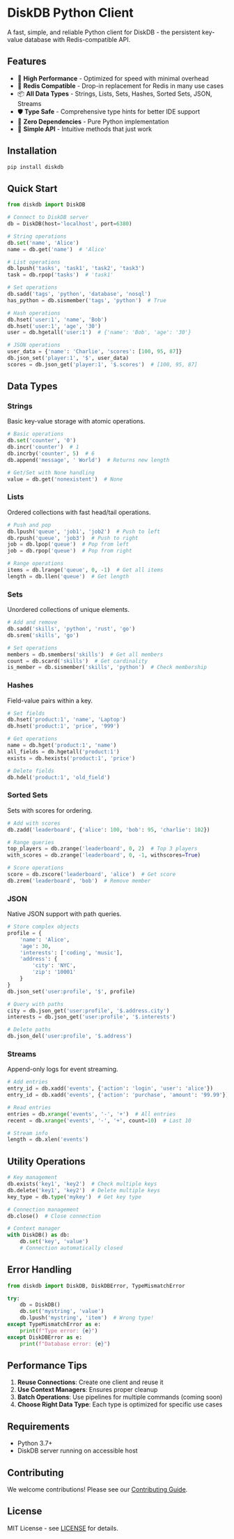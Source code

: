 # DiskDB Python Client

A fast, simple, and reliable Python client for DiskDB - the persistent key-value database with Redis-compatible API.

## Features

- 🚀 **High Performance** - Optimized for speed with minimal overhead
- 🔄 **Redis Compatible** - Drop-in replacement for Redis in many use cases  
- 📦 **All Data Types** - Strings, Lists, Sets, Hashes, Sorted Sets, JSON, Streams
- 🛡️ **Type Safe** - Comprehensive type hints for better IDE support
- 🔌 **Zero Dependencies** - Pure Python implementation
- 🎯 **Simple API** - Intuitive methods that just work

## Installation

```bash
pip install diskdb
```

## Quick Start

```python
from diskdb import DiskDB

# Connect to DiskDB server
db = DiskDB(host='localhost', port=6380)

# String operations
db.set('name', 'Alice')
name = db.get('name')  # 'Alice'

# List operations
db.lpush('tasks', 'task1', 'task2', 'task3')
task = db.rpop('tasks')  # 'task1'

# Set operations
db.sadd('tags', 'python', 'database', 'nosql')
has_python = db.sismember('tags', 'python')  # True

# Hash operations
db.hset('user:1', 'name', 'Bob')
db.hset('user:1', 'age', '30')
user = db.hgetall('user:1')  # {'name': 'Bob', 'age': '30'}

# JSON operations
user_data = {'name': 'Charlie', 'scores': [100, 95, 87]}
db.json_set('player:1', '$', user_data)
scores = db.json_get('player:1', '$.scores')  # [100, 95, 87]
```

## Data Types

### Strings
Basic key-value storage with atomic operations.

```python
# Basic operations
db.set('counter', '0')
db.incr('counter')  # 1
db.incrby('counter', 5)  # 6
db.append('message', ' World')  # Returns new length

# Get/Set with None handling
value = db.get('nonexistent')  # None
```

### Lists
Ordered collections with fast head/tail operations.

```python
# Push and pop
db.lpush('queue', 'job1', 'job2')  # Push to left
db.rpush('queue', 'job3')  # Push to right
job = db.lpop('queue')  # Pop from left
job = db.rpop('queue')  # Pop from right

# Range operations
items = db.lrange('queue', 0, -1)  # Get all items
length = db.llen('queue')  # Get length
```

### Sets
Unordered collections of unique elements.

```python
# Add and remove
db.sadd('skills', 'python', 'rust', 'go')
db.srem('skills', 'go')

# Set operations
members = db.smembers('skills')  # Get all members
count = db.scard('skills')  # Get cardinality
is_member = db.sismember('skills', 'python')  # Check membership
```

### Hashes
Field-value pairs within a key.

```python
# Set fields
db.hset('product:1', 'name', 'Laptop')
db.hset('product:1', 'price', '999')

# Get operations
name = db.hget('product:1', 'name')
all_fields = db.hgetall('product:1')
exists = db.hexists('product:1', 'price')

# Delete fields
db.hdel('product:1', 'old_field')
```

### Sorted Sets
Sets with scores for ordering.

```python
# Add with scores
db.zadd('leaderboard', {'alice': 100, 'bob': 95, 'charlie': 102})

# Range queries
top_players = db.zrange('leaderboard', 0, 2)  # Top 3 players
with_scores = db.zrange('leaderboard', 0, -1, withscores=True)

# Score operations
score = db.zscore('leaderboard', 'alice')  # Get score
db.zrem('leaderboard', 'bob')  # Remove member
```

### JSON
Native JSON support with path queries.

```python
# Store complex objects
profile = {
    'name': 'Alice',
    'age': 30,
    'interests': ['coding', 'music'],
    'address': {
        'city': 'NYC',
        'zip': '10001'
    }
}
db.json_set('user:profile', '$', profile)

# Query with paths
city = db.json_get('user:profile', '$.address.city')
interests = db.json_get('user:profile', '$.interests')

# Delete paths
db.json_del('user:profile', '$.address')
```

### Streams
Append-only logs for event streaming.

```python
# Add entries
entry_id = db.xadd('events', {'action': 'login', 'user': 'alice'})
entry_id = db.xadd('events', {'action': 'purchase', 'amount': '99.99'})

# Read entries
entries = db.xrange('events', '-', '+')  # All entries
recent = db.xrange('events', '-', '+', count=10)  # Last 10

# Stream info
length = db.xlen('events')
```

## Utility Operations

```python
# Key management
db.exists('key1', 'key2')  # Check multiple keys
db.delete('key1', 'key2')  # Delete multiple keys
key_type = db.type('mykey')  # Get key type

# Connection management
db.close()  # Close connection

# Context manager
with DiskDB() as db:
    db.set('key', 'value')
    # Connection automatically closed
```

## Error Handling

```python
from diskdb import DiskDB, DiskDBError, TypeMismatchError

try:
    db = DiskDB()
    db.set('mystring', 'value')
    db.lpush('mystring', 'item')  # Wrong type!
except TypeMismatchError as e:
    print(f"Type error: {e}")
except DiskDBError as e:
    print(f"Database error: {e}")
```

## Performance Tips

1. **Reuse Connections**: Create one client and reuse it
2. **Use Context Managers**: Ensures proper cleanup
3. **Batch Operations**: Use pipelines for multiple commands (coming soon)
4. **Choose Right Data Type**: Each type is optimized for specific use cases

## Requirements

- Python 3.7+
- DiskDB server running on accessible host

## Contributing

We welcome contributions! Please see our [Contributing Guide](https://github.com/transybao1393/DiskDB/blob/main/CONTRIBUTING.md).

## License

MIT License - see [LICENSE](LICENSE) for details.